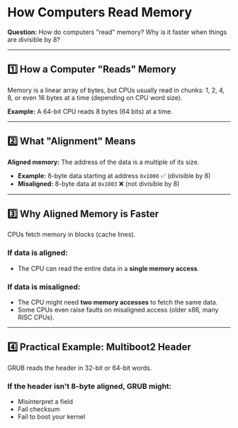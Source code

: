 # How Computers Read Memory

**Question:** How do computers "read" memory? Why is it faster when things are divisible by 8?

---

## 1️⃣ How a Computer "Reads" Memory

Memory is a linear array of bytes, but CPUs usually read in chunks: 1, 2, 4, 8, or even 16 bytes at a time (depending on CPU word size).

**Example:** A 64-bit CPU reads 8 bytes (64 bits) at a time.

---

## 2️⃣ What "Alignment" Means

**Aligned memory:** The address of the data is a multiple of its size.

- **Example:** 8-byte data starting at address `0x1000` ✅ (divisible by 8)
- **Misaligned:** 8-byte data at `0x1003` ❌ (not divisible by 8)

---

## 3️⃣ Why Aligned Memory is Faster

CPUs fetch memory in blocks (cache lines). 

### If data is aligned:
- The CPU can read the entire data in a **single memory access**.

### If data is misaligned:
- The CPU might need **two memory accesses** to fetch the same data.
- Some CPUs even raise faults on misaligned access (older x86, many RISC CPUs).

---

## 4️⃣ Practical Example: Multiboot2 Header

GRUB reads the header in 32-bit or 64-bit words.

### If the header isn't 8-byte aligned, GRUB might:
- Misinterpret a field
- Fail checksum
- Fail to boot your kernel
